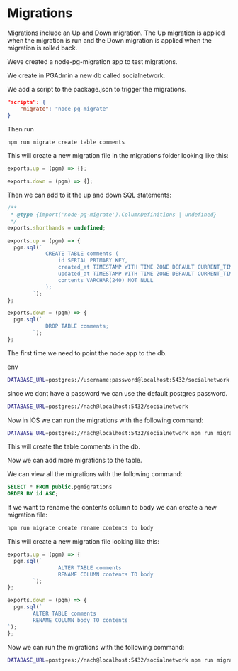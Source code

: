# Migrations

Migrations include an Up and Down migration.
The Up migration is applied when the migration is run and the Down migration is applied when the migration is rolled back.

Weve created a node-pg-migration app to test migrations.

We create in PGAdmin a new db called socialnetwork.

We add a script to the package.json to trigger the migrations.

```json
"scripts": {
    "migrate": "node-pg-migrate"
}
```

Then run

```bash
npm run migrate create table comments
```

This will create a new migration file in the migrations folder looking like this:

```js
exports.up = (pgm) => {};

exports.down = (pgm) => {};
```

Then we can add to it the up and down SQL statements:

```js
/**
 * @type {import('node-pg-migrate').ColumnDefinitions | undefined}
 */
exports.shorthands = undefined;

exports.up = (pgm) => {
  pgm.sql(`
            CREATE TABLE comments (
                id SERIAL PRIMARY KEY,
                created_at TIMESTAMP WITH TIME ZONE DEFAULT CURRENT_TIMESTAMP,
                updated_at TIMESTAMP WITH TIME ZONE DEFAULT CURRENT_TIMESTAMP,
                contents VARCHAR(240) NOT NULL
            );
        `);
};

exports.down = (pgm) => {
  pgm.sql(`
            DROP TABLE comments;
        `);
};
```

The first time we need to point the node app to the db.

env

```bash
DATABASE_URL=postgres://username:password@localhost:5432/socialnetwork
```

since we dont have a password we can use the default postgres password.

```bash
DATABASE_URL=postgres://nach@localhost:5432/socialnetwork
```

Now in IOS we can run the migrations with the following command:

```bash
DATABASE_URL=postgres://nach@localhost:5432/socialnetwork npm run migrate up
```

This will create the table comments in the db.

Now we can add more migrations to the table.

We can view all the migrations with the following command:

```sql
SELECT * FROM public.pgmigrations
ORDER BY id ASC;
```

If we want to rename the contents column to body we can create a new migration file:

```bash
npm run migrate create rename contents to body
```

This will create a new migration file looking like this:

```js
exports.up = (pgm) => {
  pgm.sql(`
                ALTER TABLE comments
                RENAME COLUMN contents TO body
        `);
};

exports.down = (pgm) => {
  pgm.sql(`
        ALTER TABLE comments
        RENAME COLUMN body TO contents
`);
};
```

Now we can run the migrations with the following command:

```bash
DATABASE_URL=postgres://nach@localhost:5432/socialnetwork npm run migrate up
```
